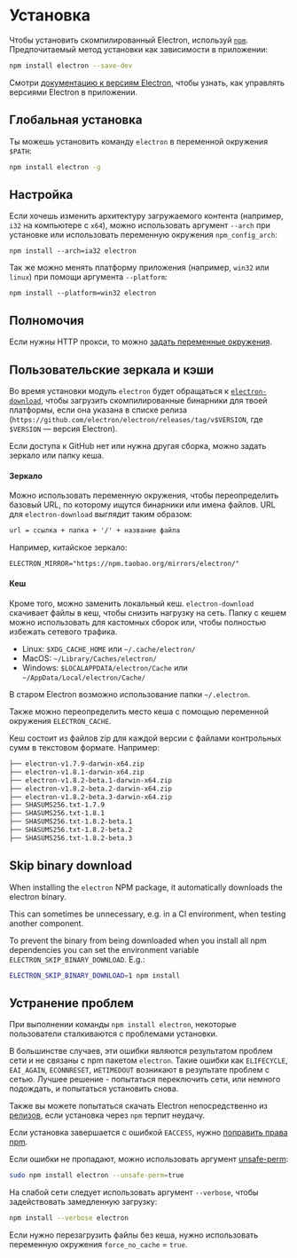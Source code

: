 # Установка

Чтобы установить скомпилированный Electron, используй [`npm`](https://docs.npmjs.com). Предпочитаемый метод установки как зависимости в приложении:

```sh
npm install electron --save-dev
```

Смотри [документацию к версиям Electron](./electron-versioning.md), чтобы узнать, как управлять версиями Electron в приложении.

## Глобальная установка

Ты можешь установить команду `electron` в переменной окружения `$PATH`:

```sh
npm install electron -g
```

## Настройка

Если хочешь изменить архитектуру загружаемого контента (например, `i32` на компьютере с `x64`), можно использовать аргумент `--arch` при установке или использовать переменную окружения `npm_config_arch`:

```shell
npm install --arch=ia32 electron
```

Так же можно менять платформу приложения (например, `win32` или `linux`) при помощи аргумента `--platform`:

```shell
npm install --platform=win32 electron
```

## Полномочия

Если нужны HTTP прокси, то можно [задать переменные окружения](https://github.com/request/request/tree/f0c4ec061141051988d1216c24936ad2e7d5c45d#controlling-proxy-behaviour-using-environment-variables).

## Пользовательские зеркала и кэши

Во время установки модуль `electron` будет обращаться к [`electron-download`](https://github.com/electron-userland/electron-download), чтобы загрузить скомпилированные бинарники для твоей платформы, если она указана в списке релиза (`https://github.com/electron/electron/releases/tag/v$VERSION`, где `$VERSION` — версия Electron).

Если доступа к GitHub нет или нужна другая сборка, можно задать зеркало или папку кеша.

#### Зеркало

Можно использовать переменную окружения, чтобы переопределить базовый URL, по которому ищутся бинарники или имена файлов. URL для `electron-download` выглядит таким образом:

```txt
url = ссылка + папка + '/' + название файла
```

Например, китайское зеркало:

```txt
ELECTRON_MIRROR="https://npm.taobao.org/mirrors/electron/"
```

#### Кеш

Кроме того, можно заменить локальный кеш. `electron-download` скачивает файлы в кеш, чтобы снизить нагрузку на сеть. Папку с кешем можно использовать для кастомных сборок или, чтобы полностью избежать сетевого трафика.

* Linux: `$XDG_CACHE_HOME` или `~/.cache/electron/`
* MacOS: `~/Library/Caches/electron/`
* Windows: `$LOCALAPPDATA/electron/Cache` или `~/AppData/Local/electron/Cache/`

В старом Electron возможно использование папки `~/.electron`.

Также можно переопределить место кеша с помощью переменной окружения `ELECTRON_CACHE`.

Кеш состоит из файлов zip для каждой версии с файлами контрольных сумм в текстовом формате. Например:

```sh
├── electron-v1.7.9-darwin-x64.zip
├── electron-v1.8.1-darwin-x64.zip
├── electron-v1.8.2-beta.1-darwin-x64.zip
├── electron-v1.8.2-beta.2-darwin-x64.zip
├── electron-v1.8.2-beta.3-darwin-x64.zip
├── SHASUMS256.txt-1.7.9
├── SHASUMS256.txt-1.8.1
├── SHASUMS256.txt-1.8.2-beta.1
├── SHASUMS256.txt-1.8.2-beta.2
├── SHASUMS256.txt-1.8.2-beta.3
```

## Skip binary download

When installing the `electron` NPM package, it automatically downloads the electron binary.

This can sometimes be unnecessary, e.g. in a CI environment, when testing another component.

To prevent the binary from being downloaded when you install all npm dependencies you can set the environment variable `ELECTRON_SKIP_BINARY_DOWNLOAD`. E.g.:

```sh
ELECTRON_SKIP_BINARY_DOWNLOAD=1 npm install
```

## Устранение проблем

При выполнении команды `npm install electron`, некоторые пользователи сталкиваются с проблемами установки.

В большинстве случаев, эти ошибки являются результатом проблем сети и не связаны с npm пакетом `electron`. Такие ошибки как `ELIFECYCLE`, `EAI_AGAIN`, `ECONNRESET`, и`ETIMEDOUT` возникают в результате проблем с сетью. Лучшее решение - попытаться переключить сети, или немного подождать, и попытаться установить снова.

Также вы можете попытаться скачать Electron непосредственно из [релизов](https://github.com/electron/electron/releases), если установка через `npm` терпит неудачу.

Если установка завершается с ошибкой `EACCESS`, нужно [поправить права npm](https://docs.npmjs.com/getting-started/fixing-npm-permissions).

Если ошибки не пропадают, можно использовать аргумент [unsafe-perm](https://docs.npmjs.com/misc/config#unsafe-perm):

```sh
sudo npm install electron --unsafe-perm=true
```

На слабой сети следует использовать аргумент `--verbose`, чтобы задействовать замедленную загрузку:

```sh
npm install --verbose electron
```

Если нужно перезагрузить файлы без кеша, нужно использовать переменную окружения `force_no_cache` = `true`.